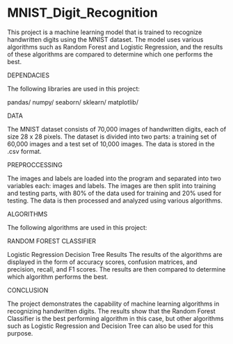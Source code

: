 # MNIST_Digit_Recognition

This project is a machine learning model that is trained to recognize handwritten digits using the MNIST dataset. The model uses various algorithms such as Random Forest and Logistic Regression, and the results of these algorithms are compared to determine which one performs the best.

DEPENDACIES

The following libraries are used in this project:

pandas/
numpy/
seaborn/
sklearn/
matplotlib/


DATA

The MNIST dataset consists of 70,000 images of handwritten digits, each of size 28 x 28 pixels. The dataset is divided into two parts: a training set of 60,000 images and a test set of 10,000 images. The data is stored in the .csv format.


PREPROCCESSING

The images and labels are loaded into the program and separated into two variables each: images and labels. The images are then split into training and testing parts, with 80% of the data used for training and 20% used for testing. The data is then processed and analyzed using various algorithms.


ALGORITHMS

The following algorithms are used in this project:


RANDOM FOREST CLASSIFIER

Logistic Regression
Decision Tree
Results
The results of the algorithms are displayed in the form of accuracy scores, confusion matrices, and precision, recall, and F1 scores. The results are then compared to determine which algorithm performs the best.


CONCLUSION

The project demonstrates the capability of machine learning algorithms in recognizing handwritten digits. The results show that the Random Forest Classifier is the best performing algorithm in this case, but other algorithms such as Logistic Regression and Decision Tree can also be used for this purpose.

